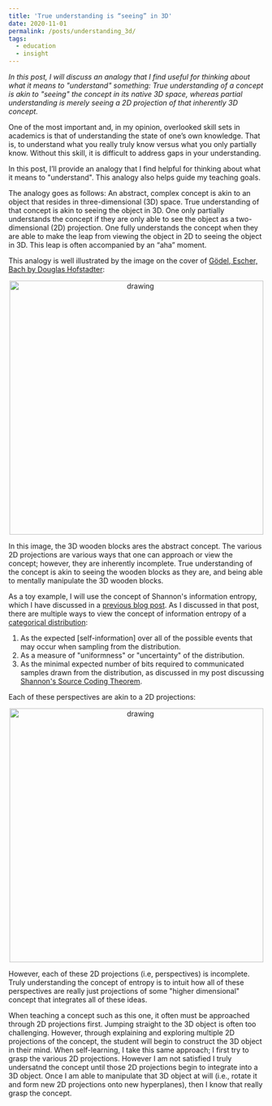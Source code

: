 ```yaml
---
title: 'True understanding is “seeing” in 3D'
date: 2020-11-01
permalink: /posts/understanding_3d/
tags:
  - education
  - insight
---
```

*In this post, I will discuss an analogy that I find useful for thinking about what it means to "understand" something: True understanding of a concept is akin to "seeing" the concept in its native 3D space, whereas partial understanding is merely seeing a 2D projection of that inherently 3D concept.*

One of the most important and, in my opinion, overlooked skill sets in academics is that of understanding the state of one’s own knowledge.  That is, to understand what you really truly know versus what you only partially know. Without this skill, it is difficult to address gaps in your understanding. 

In this post, I’ll provide an analogy that I find helpful for thinking about what it means to "understand". This analogy also helps guide my teaching goals.   

The analogy goes as follows: An abstract, complex concept is akin to an object that resides in three-dimensional (3D) space.  True understanding of that concept is akin to seeing the object in 3D. One only partially understands the concept if they are only able to see the object as a two-dimensional (2D) projection. One fully understands the concept when they are able to make the leap from viewing the object in 2D to seeing the object in 3D.  This leap is often accompanied by an “aha” moment.

This analogy is well illustrated by the image on the cover of [Gödel, Escher, Bach by Douglas Hofstadter](https://en.wikipedia.org/wiki/Gödel,_Escher,_Bach):

<center><img src="https://raw.githubusercontent.com/mbernste/mbernste.github.io/master/images/GodelEscherBachCover.png" alt="drawing" width="500"/></center>

In this image, the 3D wooden blocks ares the abstract concept.  The various 2D projections are various ways that one can approach or view the concept; however, they are inherently incomplete.  True understanding of the concept is akin to seeing the wooden blocks as they are, and being able to mentally manipulate the 3D wooden blocks.

As a toy example, I will use the concept of Shannon's information entropy, which I have discussed in a [previous blog post](https://mbernste.github.io/posts/entropy/).  As I discussed in that post, there are multiple ways to view the concept of information entropy of a [categorical distribution](https://en.wikipedia.org/wiki/Categorical_distribution):
1. As the expected [self-information] over all of the possible events that may occur when sampling from the distribution.
2. As a measure of "uniformness" or "uncertainty" of the distribution.
3. As the minimal expected number of bits required to communicated samples drawn from the distribution, as discussed in my post discussing [Shannon's Source Coding Theorem](https://mbernste.github.io/posts/sourcecoding/).

Each of these perspectives are akin to a 2D projections:  

<center><img src="https://raw.githubusercontent.com/mbernste/mbernste.github.io/master/images/Entropy3DConcept.png" alt="drawing" width="500"/></center>

However, each of these 2D projections (i.e, perspectives) is incomplete.  Truly understanding the concept of entropy is to intuit how all of these perspectives are really just projections of some "higher dimensional" concept that integrates all of these ideas. 

When teaching a concept such as this one, it often must be approached through 2D projections first.  Jumping straight to the 3D object is often too challenging. However, through explaining and exploring multiple 2D projections of the concept, the student will begin to construct the 3D object in their mind. When self-learning, I take this same approach; I first try to grasp the various 2D projections. However I am not satisfied I truly undersatnd the concept until those 2D projections begin to integrate into a 3D object.  Once I am able to manipulate that 3D object at will (i.e., rotate it and form new 2D projections onto new hyperplanes), then I know that really grasp the concept.












